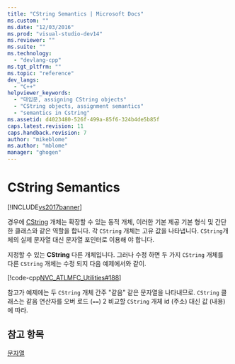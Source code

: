 ```yaml
---
title: "CString Semantics | Microsoft Docs"
ms.custom: ""
ms.date: "12/03/2016"
ms.prod: "visual-studio-dev14"
ms.reviewer: ""
ms.suite: ""
ms.technology: 
  - "devlang-cpp"
ms.tgt_pltfrm: ""
ms.topic: "reference"
dev_langs: 
  - "C++"
helpviewer_keywords: 
  - "대입문, assigning CString objects"
  - "CString objects, assignment semantics"
  - "semantics in Cstring"
ms.assetid: d4023480-526f-499a-85f6-324b4de5b85f
caps.latest.revision: 11
caps.handback.revision: 7
author: "mikeblome"
ms.author: "mblome"
manager: "ghogen"
---
```

# CString Semantics
[!INCLUDE[vs2017banner](../assembler/inline/includes/vs2017banner.md)]

경우에  [CString](../atl-mfc-shared/reference/cstringt-class.md) 개체는 확장할 수 있는 동적 개체, 이러한 기본 제공 기본 형식 및 간단한 클래스와 같은 역할을 합니다.  각 `CString` 개체는 고유 값을 나타냅니다.  `CString`개체의 실제 문자열 대신 문자열 포인터로 이용해 야 합니다.  
  
 지정할 수 있는  **CString**  다른 개체입니다.  그러나 수정 하면 두 가지 `CString` 개체를 다른 `CString` 개체는 수정 되지 다음 예제에서와 같이.  
  
 [!code-cpp[NVC_ATLMFC_Utilities#188](../atl-mfc-shared/codesnippet/CPP/cstring-semantics_1.cpp)]  
  
 참고가 예제에는 두 `CString` 개체 간주 "같음" 같은 문자열을 나타내므로.  `CString` 클래스는 같음 연산자를 오버 로드 \(`==`\) 2 비교할 `CString` 개체 id \(주소\) 대신 값 \(내용\)에 따라.  
  
## 참고 항목  
 [문자열](../atl-mfc-shared/strings-atl-mfc.md)
